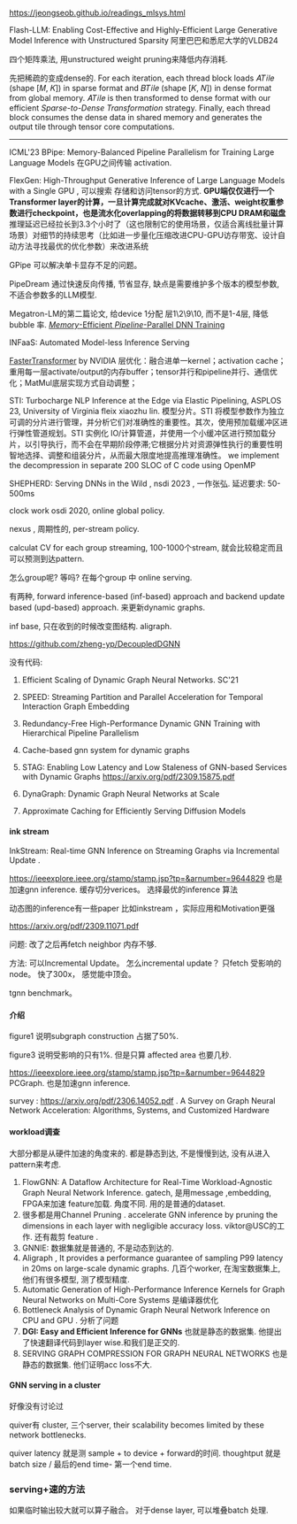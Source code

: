 https://jeongseob.github.io/readings_mlsys.html

Flash-LLM: Enabling Cost-Effective and Highly-Efficient Large Generative Model Inference with Unstructured Sparsity  阿里巴巴和悉尼大学的VLDB24

四个矩阵乘法, 用unstructured weight pruning来降低内存消耗.

先把稀疏的变成dense的. For each iteration, each thread block loads 𝐴𝑇𝑖𝑙𝑒 (shape [𝑀, 𝐾]) in sparse format and 𝐵𝑇𝑖𝑙𝑒 (shape [𝐾, 𝑁]) in dense format from global memory. 𝐴𝑇𝑖𝑙𝑒 is then transformed to dense format with our efficient *Sparse-to-Dense Transformation* strategy.   Finally, each thread block consumes the dense data in shared memory and generates the output tile through tensor core computations.

---

 ICML'23 BPipe: Memory-Balanced Pipeline Parallelism for Training Large Language Models  在GPU之间传输 activation. 

FlexGen: High-Throughput Generative Inference of Large Language Models with a Single GPU  , 可以搜索 存储和访问tensor的方式.  **GPU端仅仅进行一个Transformer layer的计算，一旦计算完成就对KVcache、激活、weight权重参数进行checkpoint，也是流水化overlapping的将数据转移到CPU DRAM和磁盘**   推理延迟已经拉长到3.3个小时了（这也限制它的使用场景，仅适合离线批量计算场景）对细节的持续思考（比如进一步量化压缩改进CPU-GPU访存带宽、设计自动方法寻找最优的优化参数）来改进系统

GPipe 可以解决单卡显存不足的问题。 

PipeDream 通过快速反向传播, 节省显存, 缺点是需要维护多个版本的模型参数, 不适合参数多的LLM模型. 

Megatron-LM的第二篇论文, 给device 1分配 层1\2\9\10, 而不是1-4层, 降低bubble 率. [*Memory*-Efficient *Pipeline*-Parallel DNN Training](https://zhuanlan.zhihu.com/p/650744349)  

INFaaS: Automated Model-less Inference Serving  

[FasterTransformer](https://link.zhihu.com/?target=https%3A//github.com/NVIDIA/FasterTransformer) by NVIDIA  层优化：融合进单一kernel；activation cache；重用每一层activate/output的内存buffer；tensor并行和pipeline并行、通信优化；MatMul底层实现方式自动调整；

STI: Turbocharge NLP Inference at the Edge via Elastic Pipelining, ASPLOS 23, University of Virginia  fleix xiaozhu lin.   模型分片。STI 将模型参数作为独立可调的分片进行管理，并分析它们对准确性的重要性。其次，使用预加载缓冲区进行弹性管道规划。STI 实例化 IO/计算管道，并使用一个小缓冲区进行预加载分片，以引导执行，而不会在早期阶段停滞;它根据分片对资源弹性执行的重要性明智地选择、调整和组装分片，从而最大限度地提高推理准确性。   we implement the decompression in separate 200 SLOC of C code using OpenMP

 

SHEPHERD: Serving DNNs in the Wild , nsdi 2023 , 一作张弘. 延迟要求: 50-500ms 

clock work osdi 2020,   online global policy. 

nexus , 周期性的, per-stream policy.

calculat CV for each group streaming, 100-1000个stream, 就会比较稳定而且可以预测到达pattern.

怎么group呢? 等吗?   在每个group 中 online serving. 

有两种,  forward inference-based (inf-based) approach and backend update based (upd-based) approach. 来更新dynamic graphs.

inf base, 只在收到的时候改变图结构. aligraph.

https://github.com/zheng-yp/DecoupledDGNN

没有代码:

1. Efficient Scaling of Dynamic Graph Neural Networks. SC'21

2. SPEED: Streaming Partition and Parallel Acceleration for Temporal Interaction Graph Embedding

3. Redundancy-Free High-Performance Dynamic GNN Training with Hierarchical Pipeline Parallelism

4. Cache-based gnn system for dynamic graphs
5. STAG: Enabling Low Latency and Low Staleness of GNN-based Services with Dynamic Graphs https://arxiv.org/pdf/2309.15875.pdf
6. DynaGraph: Dynamic Graph Neural Networks at Scale
7. Approximate Caching for Efficiently Serving Diffusion Models 

#### ink stream 

InkStream: Real-time GNN Inference on Streaming Graphs via Incremental Update . 

 https://ieeexplore.ieee.org/stamp/stamp.jsp?tp=&arnumber=9644829  也是加速gnn inference.  缓存切分verices。 选择最优的inference 算法

动态图的inference有一些paper 比如inkstream ，实际应用和Motivation更强

https://arxiv.org/pdf/2309.11071.pdf

问题: 改了之后再fetch neighbor 内存不够.

方法: 可以Incremental Update。 怎么incremental update？  只fetch 受影响的node。  快了300x， 感觉能中顶会。

tgnn benchmark。

#### 介绍

figure1 说明subgraph construction 占据了50%.

figure3 说明受影响的只有1%. 但是只算 affected area 也要几秒.

https://ieeexplore.ieee.org/stamp/stamp.jsp?tp=&arnumber=9644829  PCGraph. 也是加速gnn inference.

survey : https://arxiv.org/pdf/2306.14052.pdf   . A Survey on Graph Neural Network Acceleration: Algorithms, Systems, and Customized Hardware

#### workload调查

大部分都是从硬件加速的角度来的.  都是静态到达, 不是慢慢到达, 没有从进入pattern来考虑.  

1. FlowGNN: A Dataflow Architecture for Real-Time Workload-Agnostic Graph Neural Network Inference.  gatech,  是用message ,embedding, FPGA来加速 feature加载. 角度不同.    用的是普通的dataset.
2. 很多都是用Channel Pruning .  accelerate GNN inference by pruning the dimensions in each layer with negligible accuracy loss. viktor@USC的工作.  还有裁剪 feature .
3. GNNIE: 数据集就是普通的, 不是动态到达的. 
4. Aligraph , It provides a performance guarantee of sampling P99 latency in 20ms on large-scale dynamic graphs.   几百个worker, 在淘宝数据集上,  他们有很多模型, 测了模型精度.
5. Automatic Generation of High-Performance Inference Kernels for Graph Neural Networks on Multi-Core Systems 是编译器优化
6. Bottleneck Analysis of Dynamic Graph Neural Network Inference on CPU and GPU . 分析了问题
7. **DGI: Easy and Efficient Inference for GNNs** 也就是静态的数据集. 他提出了快速翻译代码到layer wise.和我们是正交的. 
8. SERVING GRAPH COMPRESSION FOR GRAPH NEURAL NETWORKS 也是静态的数据集. 他们证明acc loss不大. 

#### GNN serving in a cluster 

好像没有讨论过

quiver有 cluster, 三个server,  their scalability becomes limited by these network bottlenecks.

quiver latency 就是测 sample +  to device + forward的时间. thoughtput  就是batch size / 最后的end time- 第一个end time.

### serving+速的方法

如果临时输出较大就可以算子融合。 对于dense layer, 可以堆叠batch 处理.

